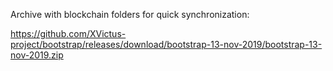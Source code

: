 Archive with blockchain folders for quick synchronization:

https://github.com/XVictus-project/bootstrap/releases/download/bootstrap-13-nov-2019/bootstrap-13-nov-2019.zip


